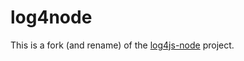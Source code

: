 # log4node

This is a fork (and rename) of the [log4js-node](https://github.com/log4js-node/log4js-node) project.

